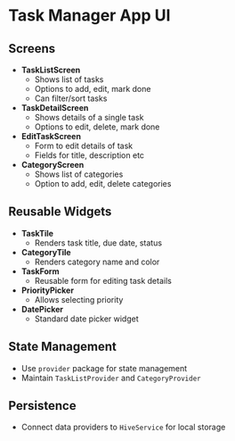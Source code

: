 # Task Manager App UI

## Screens

* **TaskListScreen**
    * Shows list of tasks
    * Options to add, edit, mark done
    * Can filter/sort tasks
* **TaskDetailScreen**
    * Shows details of a single task
    * Options to edit, delete, mark done
* **EditTaskScreen**
    * Form to edit details of task
    * Fields for title, description etc
* **CategoryScreen**
    * Shows list of categories
    * Option to add, edit, delete categories

## Reusable Widgets

* **TaskTile**
    * Renders task title, due date, status
* **CategoryTile**
    * Renders category name and color
* **TaskForm**
    * Reusable form for editing task details
* **PriorityPicker**
    * Allows selecting priority
* **DatePicker**
    * Standard date picker widget

## State Management

* Use `provider` package for state management
* Maintain `TaskListProvider` and `CategoryProvider`

## Persistence

* Connect data providers to `HiveService` for local storage


